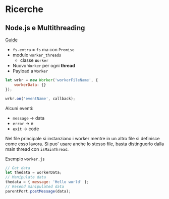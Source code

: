 # Ricerche

## Node.js e Multithreading

[Guide](https://itnext.io/going-multithread-with-node-js-492258ba32cf)

- `fs-extra` = `fs` ma con `Promise`
- modulo `worker_threads`
    - classe `Worker`
- Nuovo `Worker` per ogni **thread**
- Payload a `Worker` 

```javascript
let wrkr = new Worker('workerFileName', {
    workerData: {}
});

wrkr.on('eventName', callback);
```

Alcuni eventi:

- `message` -> data
- `error` -> e
- `exit` -> code

Nel file principale si instanziano i worker mentre in un altro file si definisce come esso lavora. Si puo' usare anche lo stesso file, basta distinguerlo dalla main thread con `isMainThread`.

Esempio `worker.js`

```javascript
// Get data
let thedata = workerData;
// Manipulate data
thedata = { message: 'Hello world' };
// Resend manipulated data
parentPort.postMessage(data);
```